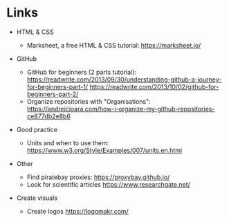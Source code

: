 # Links 

* HTML & CSS 
  - Marksheet, a free HTML & CSS tutorial:
    https://marksheet.io/

* GitHub 
  - GitHub for beginners (2 parts tutorial): 
    <https://readwrite.com/2013/09/30/understanding-github-a-journey-for-beginners-part-1/> 
    <https://readwrite.com/2013/10/02/github-for-beginners-part-2/> 
  - Organize repositories with "Organisations": 
    <https://andreicioara.com/how-i-organize-my-github-repositories-ce877db2e8b6> 


* Good practice 
  - Units and when to use them: 
    <https://www.w3.org/Style/Examples/007/units.en.html> 

* Other
  - Find piratebay proxies: 
    https://proxybay.github.io/ 
  - Look for scientific articles 
    https://www.researchgate.net/ 

* Create visuals 
  - Create logos 
    https://logomakr.com/ 
    

